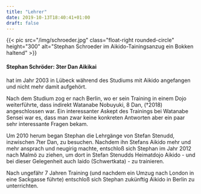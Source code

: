 ```yaml
---
title: "Lehrer"
date: 2019-10-13T18:40:41+01:00
draft: false
---
```


<div class="overflow-hidden mb-5">
  {{< pic src="/img/schroeder.jpg" class="float-right rounded-circle" height="300" alt="Stephan Schroeder im Aikido-Tainingsanzug ein Bokken haltend" >}}
  
  <h4 class="border-3">Stephan Schröder: 3ter Dan Aikikai </h4>

<p>
hat im Jahr 2003 in Lübeck während des Studiums mit Aikido angefangen und nicht mehr damit aufgehört.
</p><p>
Nach dem Studium zog er nach Berlin, wo er sein Training in
einem Dojo weiterführte, dass indirekt
Watanabe Nobuyuki, 8 Dan, (†2018) angeschlossen war.
Ein interessanter Askept des Trainings bei Watanabe Sensei war es,
dass man zwar keine konkreten Antworten aber ein paar sehr interessante Fragen bekam.
</p><p>
Um 2010 herum began Stephan die Lehrgänge von Stefan Stenudd, inzwischen 7ter Dan, zu besuchen. Nachdem ihn Stefans Aikido
mehr und mehr ansprach und neugirig machte, entschloß sich Stephan
im Jahr 2012 nach Malmö zu ziehen, um dort in Stefan Stenudds
Heimatdojo Aikido - und bei dieser Gelegenheit auch Iaido (Schwertkata) - zu trainieren.
</p><p>
Nach ungefähr 7 Jahren Training (und nachdem ein Umzug nach London in eine Sackgasse führte) entschloß sich Stephan zukünftig
Aikido in Berlin zu unterrichten.
</p>
</div>